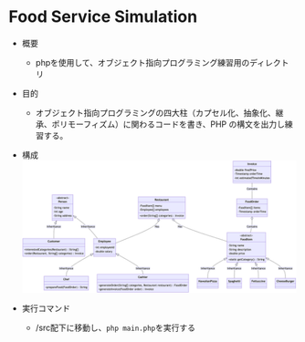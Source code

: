 # Food Service Simulation
- 概要
  - phpを使用して、オブジェクト指向プログラミング練習用のディレクトリ
- 目的
  - オブジェクト指向プログラミングの四大柱（カプセル化、抽象化、継承、ポリモーフィズム）に関わるコードを書き、PHP の構文を出力し練習する。

- 構成
![alt text](img/uml.png)

- 実行コマンド
  - /src配下に移動し、`php main.php`を実行する
